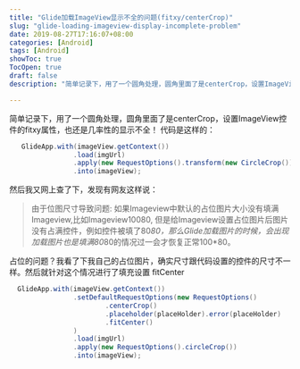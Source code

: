 ```yaml
---
title: "Glide加载ImageView显示不全的问题(fitxy/centerCrop)"
slug: "glide-loading-imageview-display-incomplete-problem"
date: 2019-08-27T17:16:07+08:00
categories: [Android]
tags: [Android]
showToc: true
TocOpen: true
draft: false
description: "简单记录下，用了一个圆角处理，圆角里面了是centerCrop，设置ImageView控件的fitxy属性，也还是几率性的显示不全！代码是这"

---
```

                
简单记录下，用了一个圆角处理，圆角里面了是centerCrop，设置ImageView控件的fitxy属性，也还是几率性的显示不全！
代码是这样的：

```java
   GlideApp.with(imageView.getContext())
                .load(imgUrl)
                .apply(new RequestOptions().transform(new CircleCrop()).placeholder(placeHolder).error(placeHolder))
                .into(imageView);
```

然后我又网上查了下，发现有网友这样说：
> 由于位图尺寸导致问题:
如果Imageview中默认的占位图片大小没有填满Imageview,比如lmageview10080, 但是给Imageview设置占位图片后图片没有占满控件，例如控件被填了80*80，那么Glide加载图片的时候，会出现加载图片也是填满80*80的情况过一会才恢复正常100*80。

占位的问题？我看了下我自己的占位图片，确实尺寸跟代码设置的控件的尺寸不一样。然后就针对这个情况进行了填充设置 fitCenter
```java
  GlideApp.with(imageView.getContext())
                .setDefaultRequestOptions(new RequestOptions()
                        .centerCrop()
                        .placeholder(placeHolder).error(placeHolder)
                        .fitCenter()
                )
                .load(imgUrl)
                .apply(new RequestOptions().circleCrop())
                .into(imageView);
```

